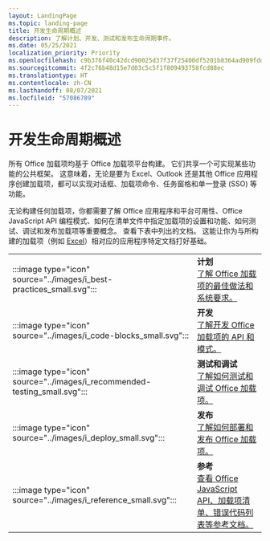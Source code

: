 ```yaml
---
layout: LandingPage
ms.topic: landing-page
title: 开发生命周期概述
description: 了解计划、开发、测试和发布生命周期事件。
ms.date: 05/25/2021
localization_priority: Priority
ms.openlocfilehash: c9b376f40c42dcd90025d37f37f25400df5201b8364ad909fdda6b1f23f16291
ms.sourcegitcommit: 4f2c76b48d15e7d03c5c5f1f809493758fcd88ec
ms.translationtype: HT
ms.contentlocale: zh-CN
ms.lasthandoff: 08/07/2021
ms.locfileid: "57086789"
---
```

# <a name="development-lifecycle-overview"></a>开发生命周期概述

所有 Office 加载项均基于 Office 加载项平台构建。 它们共享一个可实现某些功能的公共框架。 这意味着，无论是要为 Excel、Outlook 还是其他 Office 应用程序创建加载项，都可以实现对话框、加载项命令、任务窗格和单一登录 (SSO) 等功能。

无论构建任何加载项，你都需要了解 Office 应用程序和平台可用性、Office JavaScript API 编程模式、如何在清单文件中指定加载项的设置和功能、如何测试、调试和发布加载项等重要概念。 查看下表中列出的文档。 这能让你为与所构建的加载项（例如 [Excel](../excel/index.yml)）相对应的应用程序特定文档打好基础。

|               |               |
| ------------- | ------------- |
| :::image type="icon" source="../images/i_best-practices_small.svg"::: | **计划**<br>[了解 Office 加载项的最佳做法和系统要求。](../concepts/add-in-development-best-practices.md) |
| :::image type="icon" source="../images/i_code-blocks_small.svg"::: | **开发**<br>[了解开发 Office 加载项的 API 和模式。](../develop/develop-overview.md) |
| :::image type="icon" source="../images/i_recommended-testing_small.svg"::: | **测试和调试**<br>[了解如何测试和调试 Office 加载项。](../testing/test-debug-office-add-ins.md) |
| :::image type="icon" source="../images/i_deploy_small.svg"::: | **发布**<br>[了解如何部署和发布 Office 加载项。](../publish/publish.md) |
| :::image type="icon" source="../images/i_reference_small.svg"::: | **参考**<br>[查看 Office JavaScript API、加载项清单、错误代码列表等参考文档。](../reference/javascript-api-for-office.md) |
